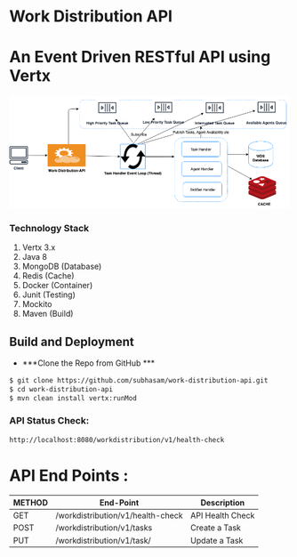 Work Distribution API
======================
# An Event Driven RESTful API using Vertx
![docs/Event-Driven-WDS-API.png](docs/Event-Driven-WDS-API.png)

### Technology Stack
1. Vertx 3.x
2. Java 8
3. MongoDB (Database)
4. Redis (Cache)
5. Docker (Container)
6. Junit (Testing)
7. Mockito
8. Maven (Build)

## Build and Deployment
* ***Clone the Repo from GitHub ***
```
$ git clone https://github.com/subhasam/work-distribution-api.git
$ cd work-distribution-api
$ mvn clean install vertx:runMod
```

### API Status Check: 
```
http://localhost:8080/workdistribution/v1/health-check
```

API End Points :
================

| METHOD |            End-Point               |    Description   |
|--------|------------------------------------|------------------|
| GET    | /workdistribution/v1/health-check  | API Health Check | 
| POST   | /workdistribution/v1/tasks         | Create a Task    |
| PUT    | /workdistribution/v1/task/<taskId> | Update a Task    |
